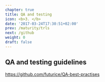 ```yaml
---
chapter: true
title: QA and testing
icon: <b>3. </b>
date: '2017-03-24T17:30:51+02:00'
prev: /maturity/trls
next: /github
weight: 0
draft: false
---
```


## QA and testing guidelines

https://github.com/futurice/QA-best-practises
